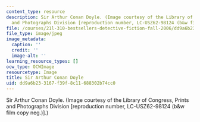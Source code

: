 ```yaml
---
content_type: resource
description: Sir Arthur Conan Doyle. (Image courtesy of the Library of Congress, Prints
  and Photographs Division [reproduction number, LC-USZ62-98124 (b&w film copy neg.)].)
file: /courses/21l-310-bestsellers-detective-fiction-fall-2006/dd9a6b233167f39f8c11688302b74cc0_chp_arthurconand.jpg
file_type: image/jpeg
image_metadata:
  caption: ''
  credit: ''
  image-alt: ''
learning_resource_types: []
ocw_type: OCWImage
resourcetype: Image
title: Sir Arthur Conan Doyle
uid: dd9a6b23-3167-f39f-8c11-688302b74cc0
---
```

Sir Arthur Conan Doyle. (Image courtesy of the Library of Congress, Prints and Photographs Division [reproduction number, LC-USZ62-98124 (b&w film copy neg.)].)


